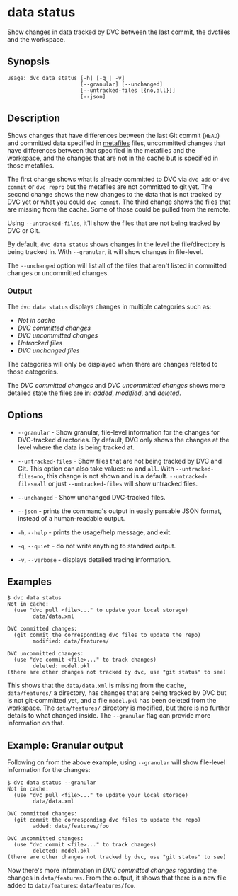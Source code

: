 # data status

Show changes in data tracked by DVC between the last commit, the dvcfiles and
the workspace.

## Synopsis

```usage
usage: dvc data status [-h] [-q | -v]
                       [--granular] [--unchanged]
                       [--untracked-files [{no,all}]]
                       [--json]
```

## Description

Shows changes that have differences between the last Git commit (`HEAD`) and
committed data specified in [metafiles](/doc/user-guide/project-structure)
files, uncommitted changes that have differences between that specified in the
metafiles and the <abbr>workspace</abbr>, and the changes that are not in the
cache but is specified in those metafiles.

The first change shows what is already committed to DVC via `dvc add` or
`dvc commit` or `dvc repro` but the metafiles are not committed to git yet. The
second change shows the new changes to the data that is not tracked by DVC yet
or what you could `dvc commit`. The third change shows the files that are
missing from the cache. Some of those could be pulled from the remote.

Using `--untracked-files`, it'll show the files that are not being tracked by
DVC or Git.

By default, `dvc data status` shows changes in the level the file/directory is
being tracked in. With `--granular`, it will show changes in file-level.

The `--unchanged` option will list all of the files that aren't listed in
committed changes or uncommitted changes.

### Output

The `dvc data status` displays changes in multiple categories such as:

- _Not in cache_
- _DVC committed changes_
- _DVC uncommitted changes_
- _Untracked files_
- _DVC unchanged files_

The categories will only be displayed when there are changes related to those
categories.

The _DVC committed changes_ and _DVC uncommitted changes_ shows more detailed
state the files are in: _added_, _modified_, and _deleted_.

## Options

- `--granular` - Show granular, file-level information for the changes for
  DVC-tracked directories. By default, DVC only shows the changes at the level
  where the data is being tracked at.

- `--untracked-files` - Show files that are not being tracked by DVC and Git.
  This option can also take values: `no` and `all`. With `--untracked-files=no`,
  this change is not shown and is a default. `--untracked-files=all` or just
  `--untracked-files` will show untracked files.

- `--unchanged` - Show unchanged DVC-tracked files.

- `--json` - prints the command's output in easily parsable JSON format, instead
  of a human-readable output.

- `-h`, `--help` - prints the usage/help message, and exit.

- `-q`, `--quiet` - do not write anything to standard output.

- `-v`, `--verbose` - displays detailed tracing information.

## Examples

```dvc
$ dvc data status
Not in cache:
  (use "dvc pull <file>..." to update your local storage)
        data/data.xml

DVC committed changes:
  (git commit the corresponding dvc files to update the repo)
        modified: data/features/

DVC uncommitted changes:
  (use "dvc commit <file>..." to track changes)
        deleted: model.pkl
(there are other changes not tracked by dvc, use "git status" to see)
```

This shows that the `data/data.xml` is missing from the cache, `data/features/`
a directory, has changes that are being tracked by DVC but is not git-committed
yet, and a file `model.pkl` has been deleted from the workspace. The
`data/features/` directory is modified, but there is no further details to what
changed inside. The `--granular` flag can provide more information on that.

## Example: Granular output

Following on from the above example, using `--granular` will show file-level
information for the changes:

```dvc
$ dvc data status --granular
Not in cache:
  (use "dvc pull <file>..." to update your local storage)
        data/data.xml

DVC committed changes:
  (git commit the corresponding dvc files to update the repo)
        added: data/features/foo

DVC uncommitted changes:
  (use "dvc commit <file>..." to track changes)
        deleted: model.pkl
(there are other changes not tracked by dvc, use "git status" to see)
```

Now there's more information in _DVC committed changes_ regarding the changes in
`data/features`. From the output, it shows that there is a new file added to
`data/features`: `data/features/foo`.

